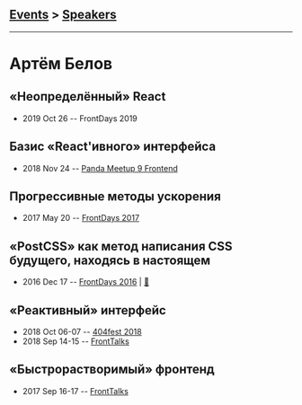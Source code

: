 ## [Events](../README.md) > [Speakers](../speakers.md)
---

# Артём Белов

## «Неопределённый» React
- 2019 Oct 26 -- FrontDays 2019    
## Базис «React&#39;ивного» интерфейса
- 2018 Nov 24 -- [Panda Meetup 9 Frontend](https://www.youtube.com/watch?v=gbmjVxb3qqo)    
## Прогрессивные методы ускорения
- 2017 May 20 -- [FrontDays 2017](https://youtu.be/q2jrUxqkQcE)    
## «PostCSS» как метод написания CSS будущего, находясь в настоящем
- 2016 Dec 17 -- [FrontDays 2016](https://www.youtube.com/watch?v=GHHp_z9D9T4)  | [:notebook:](http://artbelov-postcss.surge.sh/)  
## «Реактивный» интерфейс
- 2018 Oct 06-07 -- [404fest 2018](https://www.youtube.com/watch?v=z5sfHHr-EiY)    
- 2018 Sep 14-15 -- [FrontTalks](https://events.yandex.ru/lib/talks/6241/)    
## «Быстрорастворимый» фронтенд
- 2017 Sep 16-17 -- [FrontTalks](https://events.yandex.ru/lib/talks/4866/)    
